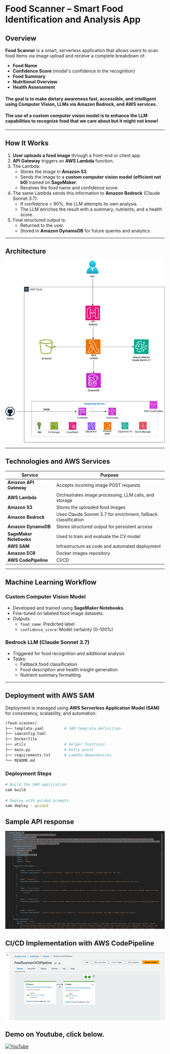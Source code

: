 # Food Scanner – Smart Food Identification and Analysis App

## Overview

**Food Scanner** is a smart, serverless application that allows users to scan food items via image upload and receive a complete breakdown of:

- **Food Name**
- **Confidence Score** (model's confidence in the recognition)
- **Food Summary**
- **Nutritional Overview**
- **Health Assessment**

#### The goal is to make dietary awareness fast, accessible, and intelligent using **Computer Vision**, **LLMs via Amazon Bedrock**, and **AWS services**.
#### The use of a custom computer vision model is to enhance the LLM capabilities to recognize food that we care about but it might not know!
---

## How It Works

1. **User uploads a food image** through a front-end or client app.
2. **API Gateway** triggers an **AWS Lambda** function.
3. The Lambda:
   - Stores the image in **Amazon S3**.
   - Sends the image to a **custom computer vision model (efficient net b0)** trained on **SageMaker**.
   - Receives the food name and confidence score.
4. The same Lambda sends this information to **Amazon Bedrock** (Claude Sonnet 3.7).
   - If confidence < 90%, the LLM attempts its own analysis.
   - The LLM enriches the result with a summary, nutrients, and a health score.
5. Final structured output is:
   - Returned to the user.
   - Stored in **Amazon DynamoDB** for future queries and analytics.

---

## Architecture

![Architecture Diagram](images/architecture.png)

---

## Technologies and AWS Services

| Service                | Purpose                                                                 |
|------------------------|-------------------------------------------------------------------------|
| **Amazon API Gateway** | Accepts incoming image POST requests                                    |
| **AWS Lambda**         | Orchestrates image processing, LLM calls, and storage                   |
| **Amazon S3**          | Stores the uploaded food images                                         |
| **Amazon Bedrock**     | Uses Claude Sonnet 3.7 for enrichment, fallback classification          |
| **Amazon DynamoDB**    | Stores structured output for persistent access                          |
| **SageMaker Notebooks**| Used to train and evaluate the CV model                                 |
| **AWS SAM**            | Infrastructure as code and automated deployment                         |
| **Amazon ECR**         | Docker images repository                                                |
| **AWS CodePipeline**   | CI/CD                                                                   |

---

## Machine Learning Workflow

### Custom Computer Vision Model

- Developed and trained using **SageMaker Notebooks**.
- Fine-tuned on labeled food image datasets.
- Outputs:
  - `food_name`: Predicted label
  - `confidence_score`: Model certainty (0–100%)

### Bedrock LLM (Claude Sonnet 3.7)

- Triggered for food recognition and additional analysis
- Tasks:
  - Fallback food classification
  - Food description and health insight generation
  - Nutrient summary formatting

---

##  Deployment with AWS SAM

Deployment is managed using **AWS Serverless Application Model (SAM)** for consistency, scalability, and automation.

```bash
/food-scanner/
├── template.yaml         # SAM template definition
├── samconfig.toml
├── Dockerfile
├── utils                 # helper functions
├── main.py               # entry point
├── requirements.txt      # Lambda dependencies
└── README.md
```


### Deployment Steps

```bash
# Build the SAM application
sam build

# Deploy with guided prompts
sam deploy --guided
```


## Sample API response
![Sample response](images/sample_response.png)

## CI/CD Implementation with AWS CodePipeline
![CI/CD](images/FoodScannerCICD.png)

## Demo on Youtube, click below.
<a href="https://youtu.be/CmCFVQCAC3I" title="YouTube" target="_blank" rel="noreferrer"><img src="https://www.vectorlogo.zone/logos/youtube/youtube-icon.svg" alt="YouTube" width="30" height="30"/></a>